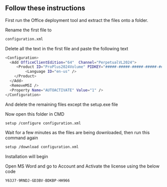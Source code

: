 ## Follow these instructions

First run the Office deployment tool and extract the files onto a folder.

Rename the first file to

```bash
configuration.xml
```

Delete all the text in the first file and paste the following text

```bash
<Configuration>
  <Add OfficeClientEdition="64"  Channel="PerpetualVL2024">
     <Product ID="ProPlus2024Volume" PIDKEY="#####-#####-#####-#####-#####" >
         <Language ID="en-us" />
    </Product>
  </Add>
  <RemoveMSI />
  <Property Name="AUTOACTIVATE" Value="1" />
</Configuration>
```

And delete the remaining files except the setup.exe file

Now open this folder in CMD

```bash
setup /configure configuration.xml
```

Wait for a few minutes as the files are being downloaded, then run this command again

```bash
setup /download configuration.xml
```

Installation will begin

Open MS Word and go to Account and Activate the license using the below code

```bash
Y63J7-9RNDJ-GD3BV-BDKBP-HH966
```

